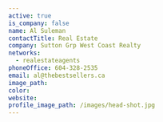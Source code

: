 ```yaml
---
active: true
is_company: false
name: Al Suleman
contactTitle: Real Estate
company: Sutton Grp West Coast Realty
networks:
  - realestateagents
phoneOffice: 604-328-2535
email: al@thebestsellers.ca
image_path:
color:
website:
profile_image_path: /images/head-shot.jpg
---
```



